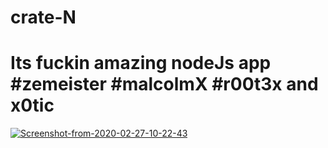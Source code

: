 # crate-N
# Its fuckin amazing nodeJs app #zemeister #malcolmX #r00t3x and x0tic
<a href="https://ibb.co/PMW2RhB"><img src="https://i.ibb.co/NrN0Xjw/Screenshot-from-2020-02-27-10-22-43.png" alt="Screenshot-from-2020-02-27-10-22-43" border="0"></a>
